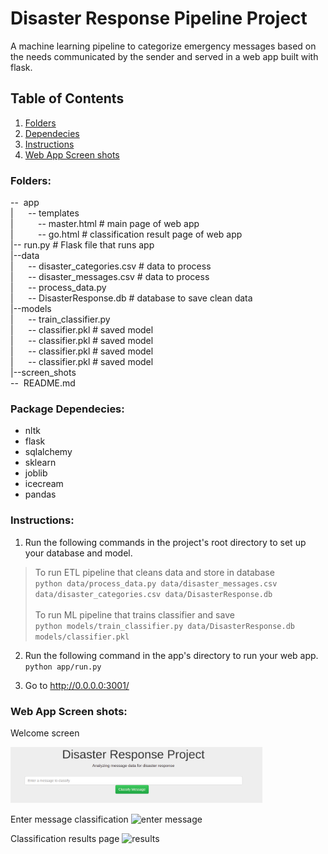 # Disaster Response Pipeline Project
A machine learning pipeline to categorize emergency messages based on the needs communicated by the sender and served in a web app built with flask. 

## Table of Contents

1. [Folders](#Folders)
2. [Dependecies](#Dependecies)
3. [Instructions](#Instructions)
4. [Web App Screen shots](#App)


<a name="Folders"></a>
### Folders:
--&nbsp; app<br>
|    &nbsp; &nbsp;&nbsp;  -- templates<br>
|    &nbsp; &nbsp;&nbsp;&nbsp;&nbsp;&nbsp;&nbsp; -- master.html  # main page of web app<br>
|    &nbsp; &nbsp;&nbsp;&nbsp;&nbsp;&nbsp;&nbsp; -- go.html # classification result page of web app<br>
|-- run.py # Flask file that runs app<br>
|--data<br>
|    &nbsp; &nbsp;&nbsp;  -- disaster_categories.csv  # data to process<br>
|    &nbsp; &nbsp;&nbsp;  -- disaster_messages.csv  # data to process<br>
|    &nbsp; &nbsp;&nbsp;  -- process_data.py<br>
|    &nbsp; &nbsp;&nbsp;  -- DisasterResponse.db   # database to save clean data<br>
|--models<br>
|    &nbsp; &nbsp;&nbsp;  -- train_classifier.py <br>
|    &nbsp; &nbsp;&nbsp;  -- classifier.pkl  # saved model <br>
|    &nbsp; &nbsp;&nbsp;  -- classifier.pkl  # saved model <br>
|    &nbsp; &nbsp;&nbsp;  -- classifier.pkl  # saved model <br>
|    &nbsp; &nbsp;&nbsp;  -- classifier.pkl  # saved model <br>
|--screen_shots<br>
--&nbsp; README.md<br>


<a name="Dependecies"></a>
### Package Dependecies:
* nltk
* flask
* sqlalchemy
* sklearn
* joblib
* icecream
* pandas


<a name="Instructions"></a>
### Instructions:
1. Run the following commands in the project's root directory to set up your database and model.<br>
> To run ETL pipeline that cleans data and store in database<br>`python data/process_data.py data/disaster_messages.csv data/disaster_categories.csv data/DisasterResponse.db`<br><br>
>   To run ML pipeline that trains classifier and save<br> `python models/train_classifier.py data/DisasterResponse.db models/classifier.pkl`

    
2. Run the following command in the app's directory to run your web app.
    `python app/run.py`

3. Go to http://0.0.0.0:3001/

<a name="app"></a>
### Web App Screen shots:

Welcome screen

<img src="/screen_shots/welcome.png" alt="welcome" width="80%" height="80%"/>

Enter message classification
<img src="/screen_shots/enter_message.png" alt="enter message" width="80%" height="80%"/>

Classification results page
<img src="/screen_shots/results.png" alt="results" width="80%" height="80%"/>


